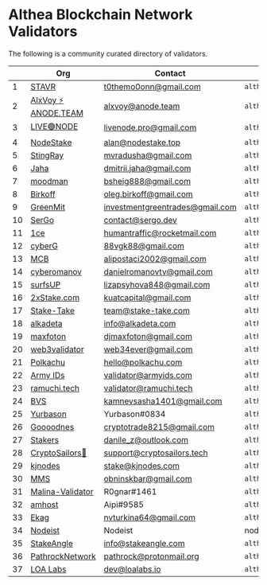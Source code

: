 # Althea Blockchain Network Validators

The following is a community curated directory of validators.

| | Org | Contact | Address | Validator proof |
|-|-----|---------|---------|-----------------|
|1| [STAVR](https://github.com/obajay) |  t0themo0onn@gmail.com     |  `althea1dmhvufcxxh0r3kf36ktwv7ff5ew20paqp5ee54`       |    [EXPLORER](https://explorer.stavr.tech/althea-testnet/staking/altheavaloper1dmhvufcxxh0r3kf36ktwv7ff5ew20paq952h2s)             |
|2| [AlxVoy ⚡ ANODE.TEAM](https://github.com/Voynitskiy) |  alxvoy@anode.team     |  `althea16h4yy2pxw8e2pxwgswvv69xwgh64eg2sp4f23m`       |    [EXPLORER](https://test.anode.team/althea/staking/altheavaloper16h4yy2pxw8e2pxwgswvv69xwgh64eg2s946y07)             |
|3| [LIVE🟢NODE](https://github.com/EcaterinaSm) | livenode.pro@gmail.com | `althea1tjsp4yengqr0vqyx0aa6f73gpc3ltjfs24v9ej` | [EXPLORER](https://test.anode.team/althea/staking/altheavaloper1tjsp4yengqr0vqyx0aa6f73gpc3ltjfsw4lt8h) |
|4| [NodeStake](https://nodestake.top/) | alan@nodestake.top | `althea1z0fyvylcz3x8yqanu2th2f9s8vljf83pjmv9mk` | [EXPLORER](https://explorer.nodestake.top/althea-testnet/staking/altheavaloper1z0fyvylcz3x8yqanu2th2f9s8vljf83pkmlt9n) |
|5| [StingRay](https://github.com/MikhailRadusha) |  mvradusha@gmail.com     |  `althea1gz9lgeg78zge00gvqek8kutulz5dppnnel3ea8`       |  [EXPLORER](https://test.anode.team/althea/staking/altheavaloper1gz9lgeg78zge00gvqek8kutulz5dppnnalzhrz)             |  
|6| [Jaha](https://github.com/ddim77) | dmitrii.jaha@gmail.com | `althea10pn06flmyyv2qq2e2u6dpjtnkvkdystph2ztwn` | [EXPLORER](https://explorer.stavr.tech/althea-testnet/staking/altheavaloper10pn06flmyyv2qq2e2u6dpjtnkvkdystpn239sk) |
|7| [moodman](https://github.com/Boblev999) |  bsheig888@gmail.com     |  `althea1xs9d49atz5jjjzadmfman4kzg4elj6mggjhukr`       |    [EXPLORER](https://explorer.nodestake.top/althea-testnet/staking/altheavaloper1xs9d49atz5jjjzadmfman4kzg4elj6mgvjyjgx)             |
|8| [Birkoff](https://github.com/OlegBirkoff) |  oleg.birkoff@gmail.com     |  `althea18sfd8q2jsggfcjzsyyekk4khkywvxvqx4rgc5a`       |    [EXPLORER](https://explorer.stavr.tech/althea-testnet/staking/altheavaloper18sfd8q2jsggfcjzsyyekk4khkywvxvqx3rmk2c)             |
|9| [GreenMit](https://github.com/GreenMit) | investmentgreentrades@gmail.com | `althea1trlf8lt0ayy6f8lfg658sr3zgh357gl8nzq0zd` | [EXPLORER](https://test.anode.team/althea/staking/altheavaloper1trlf8lt0ayy6f8lfg658sr3zgh357gl8hznpug) |
|10| [SerGo](https://github.com/CrazySerGo) | contact@sergo.dev | `althea1gvr45nvyzsdg2ve3lj9uxu7ge24edntmfe3fzt` | [EXPLORER](https://explorer.stavr.tech/althea-testnet/staking/altheavaloper1gvr45nvyzsdg2ve3lj9uxu7ge24edntmdez8uw) |
|11| [1ce](https://github.com/humantraffic) | humantraffic@rocketmail.com | `althea1mk9k4k9l9fjkhamx5cr2zpqsjsy5w9y2zdus2n` | [EXPLORER](https://althea.explorers.guru/validator/altheavaloper1mk9k4k9l9fjkhamx5cr2zpqsjsy5w9y2xd075k) |
|12| [cyberG](https://github.com/Vgk88) | 88vgk88@gmail.com | `althea1e8fvgd3pwcuxlr7r5wy0cuu38dnavxnf4s2579` | [EXPLORER](https://explorer.stavr.tech/althea-testnet/staking/altheavaloper1e8fvgd3pwcuxlr7r5wy0cuu38dnavxnf3se6qq) |
|13| [MCB](https://github.com/alipostaci2001) | alipostaci2002@gmail.com | `althea1u4kfy3ye5kwjj25393htenptdpfqrmhhcnfunm` | [EXPLORER](https://explorer.mcbnode.online/althea/staking/altheavaloper1u4kfy3ye5kwjj25393htenptdpfqrmhhun6jd7) |
|14| [cyberomanov](https://github.com/cyberomanov) | danielromanovtv@gmail.com | `althea1z5eny3lfrlztyz3zhu2nr28lexlpp7gc84ms75` | [EXPLORER](https://explorer.stavr.tech/althea-testnet/staking/altheavaloper1z5eny3lfrlztyz3zhu2nr28lexlpp7gcr4g7q3) |
|15| [surfsUP](https://github.com/onenodeUP) |  lizapsyhova848@gmail.com     |  `althea1alvwhs35r4xrq5lku3r3xrk4fazmuseh9txj3k`       |    [EXPLORER](https://explorer.stavr.tech/althea-testnet/staking/altheavaloper1alvwhs35r4xrq5lku3r3xrk4fazmusehpt4u0n)             |
|16| [2xStake.com](https://github.com/kuatcapital) |  kuatcapital@gmail.com     |  `althea1mw346gnyxj0r9sxkvzj0qp5hsdxqlg30gw668m`       |    [EXPLORER](https://test.anode.team/althea/staking/altheavaloper1mw346gnyxj0r9sxkvzj0qp5hsdxqlg30vwf5e7)             |
|17| [Stake-Take](https://stake-take.com/) |  team@stake-take.com     |  `althea1405x5a4h9xrqfw4dz8dvfgr9hy2d8wgdtfuq6d`       |    [EXPLORER](https://explorer.stake-take.com/althea-testnet/staking/altheavaloper1405x5a4h9xrqfw4dz8dvfgr9hy2d8wgd0f0wyg)             |
|18| [alkadeta](https://github.com/alkadeta) | info@alkadeta.com | `althea1u4kfy3ye5kwjj25393htenptdpfqrmhhcnfunm` | [EXPLORER](https://explorer.mcbnode.online/althea/staking/altheavaloper1f0tpcfndwh3a847g0yw6ajjjd8lpn8ulk55eck) |
|19| [maxfoton](https://maxfoton.tech) | djmaxfoton@gmail.com     |     `althea12qfq7p7xhxfecq6hetlnd5l24skyc6mxvjrrrx`     |     [EXPLORER](https://test.anode.team/althea/staking/altheavaloper12qfq7p7xhxfecq6hetlnd5l24skyc6mxgjsdar)         |
|20| [web3validator](https://github.com/web3validator) | web34ever@gmail.com | `althea1s8q592r9cw0kxpt7th909kzcg3dhxvl8rzwsvj`   |    [EXPLORER](https://explorer.stavr.tech/althea-testnet/staking/altheavaloper1s8q592r9cw0kxpt7th909kzcg3dhxvl88za7jh)   |
|21| [Polkachu](https://polkachu.com) | hello@polkachu.com | `althea1jt9w26mpxxjsk63mvd4m2ynj0af09cslhrmg95`   |    [EXPLORER](https://explorer.stavr.tech/althea-testnet/staking/altheavaloper1jt9w26mpxxjsk63mvd4m2ynj0af09cslnrgxm3)   |
|22| [Army IDs](https://armyids.com) | validator@armyids.com | `althea1sgjcy4krncman5fenge9m95k0tx2hepymas53e`   |    [EXPLORER](https://althea.explorers.guru/validator/altheavaloper1sgjcy4krncman5fenge9m95k0tx2hepylar60u)   |
|23| [ramuchi.tech](https://github.com/ramuchi) | validator@ramuchi.tech | `althea173y2x6g68w76e4xrat89dsyg7lrhlf6myhf3y7`   |    [EXPLORER](https://explorer.mcbnode.online/althea/staking/altheavaloper173y2x6g68w76e4xrat89dsyg7lrhlf6mqh6l6m)   |
|24| [BVS](https://github.com/Bela1401) | kamnevsasha1401@gmail.com | `althea1m9r6yg9zpfp8yntqrt24nr808z3hhyet8n2hfd`   |    [EXPLORER](https://explorer.stavr.tech/althea-testnet/staking/altheavaloper1m9r6yg9zpfp8yntqrt24nr808z3hhyetrneehg) 
|25| [Yurbason](https://github.com/Yurbason) | Yurbason#0834 | `althea1nvkdh0je23kp2salx3kytv0emlekxjdjkk3qqf`   |    [EXPLORER](https://explorer.stavr.tech/althea-testnet/staking/altheavaloper1nvkdh0je23kp2salx3kytv0emlekxjdjjkzw7v)   |
|26| [Goooodnes](https://github.com/goooodnes) | cryptotrade8215@gmail.com | `althea1h77z70yque6ezhdlmdqvkq9ntum4l5ptvhcqkl`   |    [EXPLORER](https://www.skynetexplorers.com/althea/staking/altheavaloper1h77z70yque6ezhdlmdqvkq9ntum4l5ptghtwg6)   |
|27| [Stakers](https://github.com/zhangmn88) | danile_z@outlook.com | `althea17lx9hmdgv08nryhplm7s5ql5dl20kt4q8qt9qy`   |    [EXPLORER](https://www.skynetexplorers.com/althea/staking/altheavaloper17lx9hmdgv08nryhplm7s5ql5dl20kt4qrqct7p)   |
|28| [CryptoSailors🐬](https://cryptosailors.tech/) | support@cryptosailors.tech | `althea1gxgug7tan4nzrapmqrjxa9h449s6saksuym0q9`   |    [EXPLORER](https://althea.explorers.guru/validator/altheavaloper1gxgug7tan4nzrapmqrjxa9h449s6sakscygp7q)   |
|29| [kjnodes](https://kjnodes.com) | stake@kjnodes.com | `althea1tj2c27w2vfys5zwcfmhqn409fc0p0rxke78vd5`   |    [EXPLORER](https://althea.explorers.guru/validator/altheavaloper1tj2c27w2vfys5zwcfmhqn409fc0p0rxka75zn3)   |
|30| [MMS](https://github.com/1Malenok1) | obninskbar@gmail.com | `althea12tlf7trn3enk3vrf3j08ffj9fyffgl7ev6kptg` | [EXPLORER](https://althea.explorers.guru/validator/altheavaloper12tlf7trn3enk3vrf3j08ffj9fyffgl7eg6904d) |
|31| [Malina-Validator](https://github.com/rognar9nok) | R0gnar#1461 | `althea1c9sqwmxv5d2u2rp6qu7tkg2zxa8ln2gu89yfzw`   |    [EXPLORER](https://www.skynetexplorers.com/althea/staking/altheavaloper1c9sqwmxv5d2u2rp6qu7tkg2zxa8ln2gur9h8ut)   |
|32| [amhost](https://github.com/gadost) | Aipi#9585 | `althea1yf489pude720xyfkt36jqzuj6f8lr0nk9yylfp`   |    [EXPLORER](https://www.skynetexplorers.com/althea/staking/altheavaloper1yf489pude720xyfkt36jqzuj6f8lr0nkpyh3hy)   |
|33| [Ekag](https://github.com/ekaterinagorb) | nvturkina64@gmail.com | `althea1ww25dca6dmxy25zq6vwmm0grh4f9xuf22s33am`   |    [EXPLORER](https://www.skynetexplorers.com/althea/staking/altheavaloper1ww25dca6dmxy25zq6vwmm0grh4f9xuf2wszlr7)   |
|34| [Nodeist](https://github.com/Nodeist) | Nodeist | nodeist.net#3299 | `althea1mtfhwl7wwjllt05gj3dc2tesvvzvx90jx6cmwh`   |    [EXPLORER](https://www.skynetexplorers.com/althea/staking/altheavaloper1mtfhwl7wwjllt05gj3dc2tesvvzvx90jz6t4sj)   |
|35| [StakeAngle](https://stakeangle.com) | info@stakeangle.com | `althea18khuc547x3r76z66hlj2zn0f2207mcc6tvt5ex`   |    [EXPLORER](https://althea.explorers.guru/validator/altheavaloper18khuc547x3r76z66hlj2zn0f2207mcc60vc68r)   |
|36| [PathrockNetwork](https://pathrocknetwork.org/) | pathrock@protonmail.org | `althea159lme7ufjftz3ftcyszseke5sgmkyseg8czqyh`   |    [EXPLORER](https://althea.explorers.guru/validator/altheavaloper159lme7ufjftz3ftcyszseke5sgmkysegrc3w6j)   |
|37| [LOA Labs](https://loalabs.io/) | dev@loalabs.io | `althea14uue66xwgelek0wcswtq0dlk7f8a5k7h7m7nnx`   |    [EXPLORER](https://www.skynetexplorers.com/althea/staking/altheavaloper14uue66xwgelek0wcswtq0dlk7f8a5k7h6mdadr)   |
